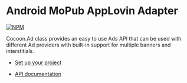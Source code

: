 Android MoPub AppLovin Adapter
============================

[![NPM](https://nodei.co/npm/cocoon-plugin-ads-android-mopub-applovin.png)](https://nodei.co/npm/cocoon-plugin-ads-android-mopub-applovin/)

Cocoon.Ad class provides an easy to use Ads API that can be used with different Ad providers with built-in support for multiple banners and interstitials.

* [Set up your project](https://github.com/ludei/atomic-plugins-ads#javascript-api)

* [API documentation](http://ludei.github.io/cocoon-common/dist/doc/js/Cocoon.Ad.html) 
